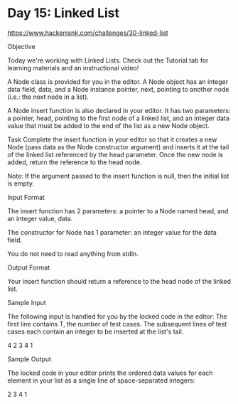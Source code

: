 # Day 15: Linked List

https://www.hackerrank.com/challenges/30-linked-list

Objective 

Today we're working with Linked Lists. Check out the Tutorial tab for learning materials and an instructional video!

A Node class is provided for you in the editor. A Node object has an integer data field, data, and a Node instance pointer, next, pointing to another node (i.e.: the next node in a list).

A Node insert function is also declared in your editor. It has two parameters: a pointer, head, pointing to the first node of a linked list, and an integer data value that must be added to the end of the list as a new Node object.

Task 
Complete the insert function in your editor so that it creates a new Node (pass data as the Node constructor argument) and inserts it at the tail of the linked list referenced by the head parameter. Once the new node is added, return the reference to the head node.

Note: If the  argument passed to the insert function is null, then the initial list is empty.

Input Format

The insert function has 2 parameters: a pointer to a Node named head, and an integer value, data.

The constructor for Node has 1 parameter: an integer value for the data field.

You do not need to read anything from stdin.

Output Format

Your insert function should return a reference to the head node of the linked list.

Sample Input

The following input is handled for you by the locked code in the editor: 
The first line contains T, the number of test cases. 
The  subsequent lines of test cases each contain an integer to be inserted at the list's tail.

4
2
3
4
1

Sample Output

The locked code in your editor prints the ordered data values for each element in your list as a single line of space-separated integers:

2 3 4 1